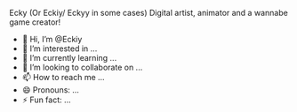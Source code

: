 <!---
- 👋 Hi, I’m @Eckiy
- 👀 I’m interested in ...
- 🌱 I’m currently learning ...
- 💞️ I’m looking to collaborate on ...
- 📫 How to reach me ...
- 😄 Pronouns: ...
- ⚡ Fun fact: ...
--->

Ecky (Or Eckiy/ Eckyy in some cases) 
Digital artist, animator and a wannabe game creator!

- 👋 Hi, I’m @Eckiy
- 👀 I’m interested in ...
- 🌱 I’m currently learning ...
- 💞️ I’m looking to collaborate on ...
- 📫 How to reach me ...
- 😄 Pronouns: ...
- ⚡ Fun fact: ...

<!---
Eckiy/Eckiy is a ✨ special ✨ repository because its `README.md` (this file) appears on your GitHub profile.
You can click the Preview link to take a look at your changes.
--->
